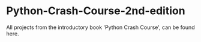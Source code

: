 # Python-Crash-Course-2nd-edition

All projects from the introductory book 'Python Crash Course', can be found here.
